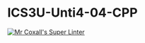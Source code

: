 # ICS3U-Unti4-04-CPP

[![Mr Coxall's Super Linter](https://github.com/Emmanuel-Fofeyin/ICS3U-Unti4-04-CPP/workflows/Mr%20Coxall's%20Super%20Linter/badge.svg)](https://github.com/Emmanuel-Fofeyin/ICS3U-Unti4-04-CPP/actions/)

